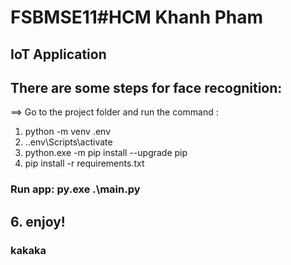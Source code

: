 # FSBMSE11#HCM Khanh Pham 
## IoT Application

## There are some steps for face recognition:
==> Go to the project folder and run the command :

1. python -m venv .env
2. .\.env\Scripts\activate
3. python.exe -m pip install --upgrade pip
4. pip install -r requirements.txt

### Run app: py.exe .\main.py

  
## 6. enjoy!
### kakaka
  

